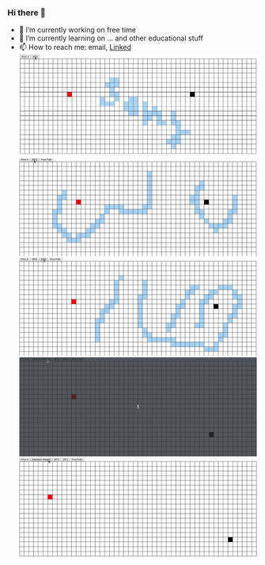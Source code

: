 ### Hi there 👋

<!--
**sangqle/sangqle** is a ✨ _special_ ✨ repository because its `README.md` (this file) appears on your GitHub profile.
-->

- 🔭 I’m currently working on free time
- 🌱 I’m currently learning on ... and other educational stuff
- 📫 How to reach me: email, [Linked](https://www.linkedin.com/in/sang-lequang)
![My fun BFS](https://raw.githubusercontent.com/sangqle/Data-Structures-Algorithms/master/images/BFS.gif)
![BFS routes](https://raw.githubusercontent.com/sangqle/Data-Structures-Algorithms/master/images/dfsroute.gif)
![DFS routes](https://raw.githubusercontent.com/sangqle/Data-Structures-Algorithms/master/images/dfs3.gif)
![BFS with random maze](https://raw.githubusercontent.com/sangqle/Data-Structures-Algorithms/master/images/bfs-maze.gif)
![DFS with random maze](https://raw.githubusercontent.com/sangqle/Data-Structures-Algorithms/master/images/dfs-maze.gif)
